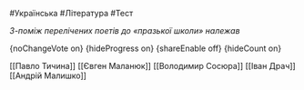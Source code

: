 #Українська #Література #Тест

*З-поміж перелічених поетів до «празької школи» належав*

{noChangeVote on}
{hideProgress on}
{shareEnable off}
{hideCount on}

[[Павло Тичина]]
[[Євген Маланюк]]
[[Володимир Сосюра]]
[[Іван Драч]]
[[Андрій Малишко]]

